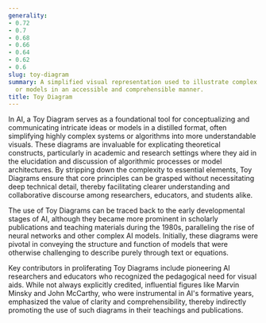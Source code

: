 ```yaml
---
generality:
- 0.72
- 0.7
- 0.68
- 0.66
- 0.64
- 0.62
- 0.6
slug: toy-diagram
summary: A simplified visual representation used to illustrate complex AI concepts
  or models in an accessible and comprehensible manner.
title: Toy Diagram
---
```


In AI, a Toy Diagram serves as a foundational tool for conceptualizing and communicating intricate ideas or models in a distilled format, often simplifying highly complex systems or algorithms into more understandable visuals. These diagrams are invaluable for explicating theoretical constructs, particularly in academic and research settings where they aid in the elucidation and discussion of algorithmic processes or model architectures. By stripping down the complexity to essential elements, Toy Diagrams ensure that core principles can be grasped without necessitating deep technical detail, thereby facilitating clearer understanding and collaborative discourse among researchers, educators, and students alike.

The use of Toy Diagrams can be traced back to the early developmental stages of AI, although they became more prominent in scholarly publications and teaching materials during the 1980s, paralleling the rise of neural networks and other complex AI models. Initially, these diagrams were pivotal in conveying the structure and function of models that were otherwise challenging to describe purely through text or equations.

Key contributors in proliferating Toy Diagrams include pioneering AI researchers and educators who recognized the pedagogical need for visual aids. While not always explicitly credited, influential figures like Marvin Minsky and John McCarthy, who were instrumental in AI's formative years, emphasized the value of clarity and comprehensibility, thereby indirectly promoting the use of such diagrams in their teachings and publications.